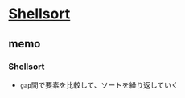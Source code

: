 # [Shellsort](https://github.com/trekhleb/javascript-algorithms/tree/master/src/algorithms/sorting/shell-sort)

## memo

### Shellsort

- `gap`間で要素を比較して、ソートを繰り返していく
